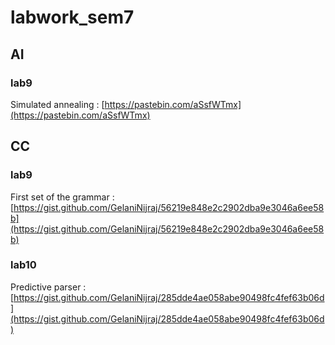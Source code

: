 # labwork_sem7

## AI
### lab9
Simulated annealing : [https://pastebin.com/aSsfWTmx](https://pastebin.com/aSsfWTmx)

## CC 
### lab9
First set of the grammar : [https://gist.github.com/GelaniNijraj/56219e848e2c2902dba9e3046a6ee58b](https://gist.github.com/GelaniNijraj/56219e848e2c2902dba9e3046a6ee58b)
### lab10
Predictive parser : [https://gist.github.com/GelaniNijraj/285dde4ae058abe90498fc4fef63b06d](https://gist.github.com/GelaniNijraj/285dde4ae058abe90498fc4fef63b06d)
